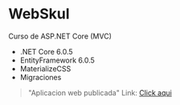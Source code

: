# WebSkul
Curso de ASP.NET Core (MVC)

* .NET Core 6.0.5
* EntityFramework 6.0.5 
* MaterializeCSS
* Migraciones
>"Aplicacion web publicada"
>Link: [Click aqui](http://bochurro-001-site1.itempurl.com/)
